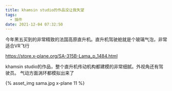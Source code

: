 ```yaml
---
title: khamsin studio的作品没让我失望
tags:
  - 插件
date: 2021-12-04 07:32:50
---
```


今年黑五买到的非常精致的法国高原直升机。直升机驾驶舱就是个玻璃气泡，非常适合VR飞行

https://store.x-plane.org/SA-315B-Lama_p_1484.html

khamsin studio的作品，整个直升机传动机构都建模的非常细腻。外视角还有驾驶员。
气动方面涡环都模拟出来了


{% asset_img sama.jpg x-plane 11 %}